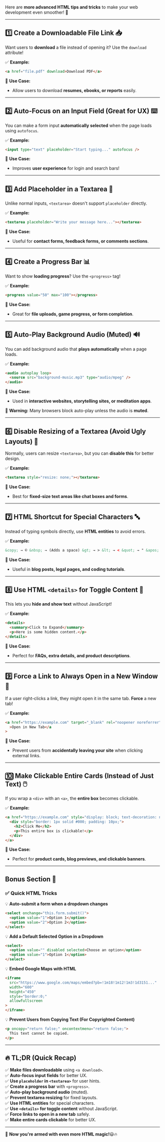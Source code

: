 Here are **more advanced HTML tips and tricks** to make your web development even smoother! 🚀

---

## **1️⃣ Create a Downloadable File Link 📥**

Want users to **download** a file instead of opening it? Use the `download` attribute!

✅ **Example:**

```html
<a href="file.pdf" download>Download PDF</a>
```

🚀 **Use Case:**

- Allow users to download **resumes, ebooks, or reports** easily.

---

## **2️⃣ Auto-Focus on an Input Field (Great for UX) ⌨️**

You can make a form input **automatically selected** when the page loads using `autofocus`.

✅ **Example:**

```html
<input type="text" placeholder="Start typing..." autofocus />
```

🚀 **Use Case:**

- Improves **user experience** for login and search bars!

---

## **3️⃣ Add Placeholder in a Textarea 📜**

Unlike normal inputs, `<textarea>` doesn't support `placeholder` directly.

✅ **Example:**

```html
<textarea placeholder="Write your message here..."></textarea>
```

🚀 **Use Case:**

- Useful for **contact forms, feedback forms, or comments sections**.

---

## **4️⃣ Create a Progress Bar 📊**

Want to show **loading progress**? Use the `<progress>` tag!

✅ **Example:**

```html
<progress value="50" max="100"></progress>
```

🚀 **Use Case:**

- Great for **file uploads, game progress, or form completion**.

---

## **5️⃣ Auto-Play Background Audio (Muted) 🔊**

You can add background audio that **plays automatically** when a page loads.

✅ **Example:**

```html
<audio autoplay loop>
  <source src="background-music.mp3" type="audio/mpeg" />
</audio>
```

🚀 **Use Case:**

- Used in **interactive websites, storytelling sites, or meditation apps**.

🛑 **Warning:** Many browsers block auto-play unless the audio is **muted**.

---

## **6️⃣ Disable Resizing of a Textarea (Avoid Ugly Layouts) 🚫**

Normally, users can resize `<textarea>`, but you can **disable this** for better design.

✅ **Example:**

```html
<textarea style="resize: none;"></textarea>
```

🚀 **Use Case:**

- Best for **fixed-size text areas like chat boxes and forms**.

---

## **7️⃣ HTML Shortcut for Special Characters 🔤**

Instead of typing symbols directly, use **HTML entities** to avoid errors.

✅ **Example:**

```html
&copy; → © &nbsp; → (Adds a space) &gt; → > &lt; → < &quot; → " &apos; → '
```

🚀 **Use Case:**

- Useful in **blog posts, legal pages, and coding tutorials**.

---

## **8️⃣ Use HTML `<details>` for Toggle Content 🔽**

This lets you **hide and show text** without JavaScript!

✅ **Example:**

```html
<details>
  <summary>Click to Expand</summary>
  <p>Here is some hidden content.</p>
</details>
```

🚀 **Use Case:**

- Perfect for **FAQs, extra details, and product descriptions**.

---

## **9️⃣ Force a Link to Always Open in a New Window 📌**

If a user right-clicks a link, they might open it in the same tab. **Force** a new tab!

✅ **Example:**

```html
<a href="https://example.com" target="_blank" rel="noopener noreferrer"
  >Open in New Tab</a
>
```

🚀 **Use Case:**

- Prevent users from **accidentally leaving your site** when clicking external links.

---

## **🔟 Make Clickable Entire Cards (Instead of Just Text) 🖱️**

If you wrap a `<div>` with an `<a>`, the **entire box** becomes clickable.

✅ **Example:**

```html
<a href="https://example.com" style="display: block; text-decoration: none;">
  <div style="border: 1px solid #000; padding: 10px;">
    <h2>Click Me</h2>
    <p>This entire box is clickable!</p>
  </div>
</a>
```

🚀 **Use Case:**

- Perfect for **product cards, blog previews, and clickable banners**.

---

## **Bonus Section 🎁**

### ✅ **Quick HTML Tricks**

💡 **Auto-submit a form when a dropdown changes**

```html
<select onchange="this.form.submit()">
  <option value="1">Option 1</option>
  <option value="2">Option 2</option>
</select>
```

💡 **Add a Default Selected Option in a Dropdown**

```html
<select>
  <option value="" disabled selected>Choose an option</option>
  <option value="1">Option 1</option>
</select>
```

💡 **Embed Google Maps with HTML**

```html
<iframe
  src="https://www.google.com/maps/embed?pb=!1m18!1m12!1m3!1d3151..."
  width="600"
  height="450"
  style="border:0;"
  allowfullscreen
>
</iframe>
```

💡 **Prevent Users from Copying Text (For Copyrighted Content)**

```html
<p oncopy="return false;" oncontextmenu="return false;">
  This text cannot be copied.
</p>
```

---

## **🔥 TL;DR (Quick Recap)**

✅ **Make files downloadable** using `<a download>`.  
✅ **Auto-focus input fields** for better UX.  
✅ **Use `placeholder` in `<textarea>`** for user hints.  
✅ **Create a progress bar** with `<progress>`.  
✅ **Auto-play background audio** (muted).  
✅ **Prevent textarea resizing** for fixed layouts.  
✅ **Use HTML entities** for special characters.  
✅ **Use `<details>` for toggle content** without JavaScript.  
✅ **Force links to open in a new tab** safely.  
✅ **Make entire cards clickable** for better UX.

---

🚀 **Now you're armed with even more HTML magic!**😃🔥
